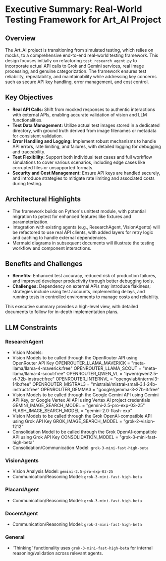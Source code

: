 # Executive Summary: Real-World Testing Framework for Art_AI Project

## Overview
The Art_AI project is transitioning from simulated testing, which relies on mocks, to a comprehensive end-to-end real-world testing framework. This design focuses initially on refactoring `test_research_agent.py` to incorporate actual API calls to Grok and Gemini services, real image processing, and genuine categorization. The framework ensures test reliability, repeatability, and maintainability while addressing key concerns such as secure API key handling, error management, and cost control.

## Key Objectives
- **Real API Calls:** Shift from mocked responses to authentic interactions with external APIs, enabling accurate validation of vision and LLM functionalities.
- **Test Data Management:** Utilize actual test images stored in a dedicated directory, with ground truth derived from image filenames or metadata for consistent validation.
- **Error Handling and Logging:** Implement robust mechanisms to handle API errors, rate limiting, and failures, with detailed logging for debugging and traceability.
- **Test Flexibility:** Support both individual test cases and full workflow simulations to cover various scenarios, including edge cases like corrupted files or unsupported formats.
- **Security and Cost Management:** Ensure API keys are handled securely, and introduce strategies to mitigate rate limiting and associated costs during testing.

## Architectural Highlights
- The framework builds on Python's unittest module, with potential migration to pytest for enhanced features like fixtures and parameterization.
- Integration with existing agents (e.g., ResearchAgent, VisionAgents) will be refactored to use real API clients, with added layers for retry logic and caching to handle external dependencies.
- Mermaid diagrams in subsequent documents will illustrate the testing workflow and component interactions.

## Benefits and Challenges
- **Benefits:** Enhanced test accuracy, reduced risk of production failures, and improved developer productivity through better debugging tools.
- **Challenges:** Dependency on external APIs may introduce flakiness; strategies include using test accounts, implementing delays, and running tests in controlled environments to manage costs and reliability.

This executive summary provides a high-level view, with detailed documents to follow for in-depth implementation plans.
## LLM Constraints

### ResearchAgent
- Vision Models:  
 - Vision Models to be called through the OpenRouter API using OpenRouter API Key
OPENROUTER_LLAMA_MAVERICK = "meta-llama/llama-4-maverick:free"
OPENROUTER_LLAMA_SCOUT = "meta-llama/llama-4-scout:free"
OPENROUTER_QWEN_VL = "qwen/qwen2.5-vl-72b-instruct:free"
OPENROUTER_INTERNVL = "opengvlab/internvl3-14b:free"
OPENROUTER_MISTRAL3 = "mistralai/mistral-small-3.1-24b-instruct:free"
OPENROUTER_GEMMA3 = "google/gemma-3-27b-it:free"
 - Vision Models to be called through the Google Gemini API using Gemini API Key, or Google Vertex AI API using Vertex AI project credentials
GEMINI_IMAGE_SEARCH_MODEL = "gemini-2.5-pro-exp-03-25"
FLASH_IMAGE_SEARCH_MODEL = "gemini-2.0-flash-exp"
 - Vision Models to be called through the Grok OpenAI-compatible API using Grok API Key
GROK_IMAGE_SEARCH_MODEL = "grok-2-vision-1212"
 - Consolidation Model to be called through the Grok OpenAI-compatible API using Grok API Key
CONSOLIDATION_MODEL = "grok-3-mini-fast-high-beta"
- Consolidation/Communication Model: `grok-3-mini-fast-high-beta`

### VisionAgents
- Vision Analysis Model: `gemini-2.5-pro-exp-03-25`
- Communication/Reasoning Model: `grok-3-mini-fast-high-beta`

### PlacardAgent
- Communication/Reasoning Model: `grok-3-mini-fast-high-beta`

### DocentAgent
- Communication/Reasoning Model: `grok-3-mini-fast-high-beta`

### General
- 'Thinking' functionality uses `grok-3-mini-fast-high-beta` for internal reasoning/validation across relevant agents.